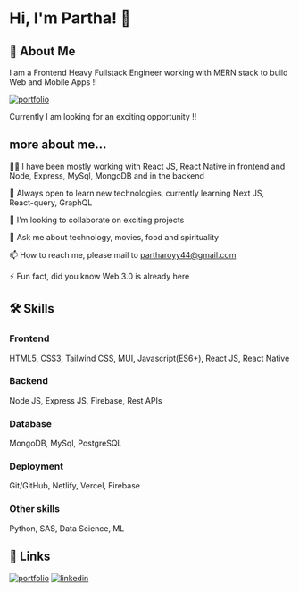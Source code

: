 # Hi, I'm Partha! 👋


## 🚀 About Me
I am a Frontend Heavy Fullstack Engineer working with MERN stack to build Web and Mobile Apps !!

[![portfolio](https://img.shields.io/badge/my_portfolio-000?style=for-the-badge&logo=ko-fi&logoColor=white)](https://partharoyy.netlify.app/)

Currently I am looking for an exciting opportunity !!

## more about me...
👨‍💻 I have been mostly working with React JS, React Native in frontend and Node, Express, MySql, MongoDB and in the backend

🧠 Always open to learn new technologies, currently learning Next JS, React-query, GraphQL

🕺 I'm looking to collaborate on exciting projects

💬 Ask me about technology, movies, food and spirituality

📫 How to reach me, please mail to partharoyy44@gmail.com

⚡️ Fun fact, did you know Web 3.0 is already here


## 🛠 Skills

### Frontend

HTML5, CSS3, Tailwind CSS, MUI, Javascript(ES6+), React JS, React Native

### Backend

Node JS, Express JS, Firebase, Rest APIs

### Database

MongoDB, MySql, PostgreSQL

### Deployment

Git/GitHub, Netlify, Vercel, Firebase

### Other skills

Python, SAS, Data Science, ML


## 🔗 Links
[![portfolio](https://img.shields.io/badge/my_portfolio-000?style=for-the-badge&logo=ko-fi&logoColor=white)](https://partharoyy.netlify.app/)
[![linkedin](https://img.shields.io/badge/linkedin-0A66C2?style=for-the-badge&logo=linkedin&logoColor=white)](https://www.linkedin.com/in/partha-roy-58939564/)


